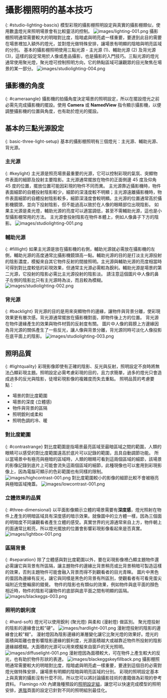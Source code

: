 ---
---
<!-- TODO: Make sure to update this page and get working in the guides section of the documentation. -->

# 攝影棚照明的基本技巧
{: #studio-lighting-bascis}
模型彩現的攝影棚照明設定與真實的攝影棚類似，使用數盞燈光來照明場景會有比較靈活的控制。
![images/lighting-001.png](images/lighting-001.png)
攝影棚照明通常需要較大的明暗對比度，陰暗處與明亮處一樣重要，要達到此目的需要在場景裡加入額外的燈光，並對燈光做特殊安排，讓場景有明顯的陰暗與明亮區域的分別。
基本的攝影棚照明使用三點光源 - 主光源 (1)、輔助光源 (2) 及背光源 (3)，這樣的設定常用於人像或產品攝影，也是攝影的入門技巧。三點光源的燈光通常使用聚光燈，聚光燈可控制照明方向，它的熱點區域可讓觀眾的目光聚焦在場景的某一部分。
![images/studiolighting-004.png](images/studiolighting-004.png)

## 攝影機的角度
{: #cameraangle}
攝影機的拍攝角度決定場景的照明設定，所以在擺設燈光之前必需先完成攝影機的擺設。使用 **Camera** 或 **NamedView** 指令顯示攝影機，以便調整攝影機的位置與角度，也有助於燈光的擺設。

## 基本的三點光源設定
{: basic-three-light-setup}
基本的攝影棚照明有三個燈光：主光源、輔助光源、背光源。

### 主光源
{: #keylight}
主光源是照亮場景最重要的光源，它可以控制彩現的氣氛、突顯物件表面的細節及投射主要陰影。主光源通常擺放在物件的正面側邊 45 度及仰角 45 度的位置，擺放位置可能因彩現的物件不同而異。
主光源靠近攝影機時，物件表面細節的自體投射陰影較少，細節的深淺度較不明顯；主光源遠離攝影機時，物件表面細節的自體投射陰影較多，細節深淺度會較明顯。主光源的位置通常高於攝影機鏡頭，並向下投射陰影，但不能過高以致於在人像的眼睛部位出現陰影。
如果主光源是柔光燈，輔助光源的亮度可以適當調低，甚至不需輔助光源，這也是小型攝影棚常用的方法。
主光源會投射陰影在物件本體上，例如人像鼻子下方的陰影。
![images/studiolighting-001.png](images/studiolighting-001.png)

### 輔助光源
{: #filllight}
如果主光源是放在攝影機的右側，輔助光源就必需放在攝影機的左側，輔助光源的高度通常比攝影機鏡頭高一點。輔助光源的目的是打淡主光源投射的陰影濃度，模擬來自其它物件反射的間接照明。主光源與輔助光源的亮度相當時可得到對比度較低的彩現效果，但通常主光源必需較為銳利。輔助光源是場景的第二光源，它投射的陰影必需比主光源投射的陰影淡。
請注意這個圖片中人像的鼻子左側的陰影比只有主光源時為淡，而且較為模糊。
![images/studiolighting-002.png](images/studiolighting-002.png)

### 背光源
{: #backlight}
背光源的目的是用來突顯物件的邊緣，讓物件與背景分離，使彩現效果更有層次感。背光源通常擺放在攝影機對面，即物件後上方的位置。
背光源在物件邊緣產生的效果與物件材質的反射度有關。
圖片中人像的肩膀上方邊緣因為背光源的關係產生了一些反光，讓人像與背景分離，背光源同時可淡化人像投影在底平面上的陰影。
![images/studiolighting-003.png](images/studiolighting-003.png)

## 照明品質
{: #lightquality}
彩現影像即使有正確的陰影、反光與反射，照明設定不良時將無法凸顯彩現主題。照明設定必需考慮彩現的目的，且力求簡單，過多的燈光只會造成過多的反光與陰影，徒增彩現影像的複雜度而失去重點。
照明品質的考慮要點：

* 場景的對比度範圍
* 場景的深度 (立體感)
* 物件與背景的區隔
* 照明銳利或柔和
* 照明色調的冷、暖

### 對比度範圍
{: #contrastrange}
對比度範圍是指場景最亮區域至最暗區域之間的範圍，人類的眼睛可以感受的對比度範圍遠高於底片可以記錄的範圍，且具自動調節功能。
所以當場景中有極亮與極暗的區域時，人類的眼睛可看到這兩個區域的細節，該場景的影像記錄到底片上可能會流失這兩個區域的細節，此種現像也可以套用到彩現影像上，因為電腦可顯示的色彩範圍也有同樣的限制。
![images/highcontrast-001.png](images/highcontrast-001.png)
對比度範圍較小的影像的細節比較不會被極亮與極暗區域掩蓋。
![images/lowcontrast-001.png](images/lowcontrast-001.png)

### 立體效果的品質
{: #three-dimensional}
以平面影像顯示立體的場景需要有**深度感**，燈光照射在物件上產生的明暗區域具有深度感的暗示效果。就像圖中的立方體一樣，因為三個面的明暗度不同讓觀看者產生立體的感受。真實世界的光源通常來自上方，物件朝上的面通常比較亮，所以燈光擺放的位置會影響彩現影像看起來是否真實。
![images/lightbox-001.png](images/lightbox-001.png)

### 區隔背景
{: #separation}
除了立體感與對比度範圍以外，要在彩現影像裡凸顯主題物件還必需讓它與背景有所區隔，讓主題物件的邊緣比背景稍亮或比背景稍暗可製造這樣的效果，否則主題物件可能會融入背景而得不到觀看者的目光青睞。
圖片中黑色的蛋因為邊緣有反光，讓它與同樣是黑色的背景有所區別，使觀看者有可看見蛋尖端附近完整輪廓的錯覺。
物件的陰影也有類似的效果，例如物件與底平面的顏色相近時，物件的陰影可讓物件的底部與底平面之間有明顯的區隔。
![images/blackeggs-003.png](images/blackeggs-003.png)

### 照明的銳利度
{: #hard-soft}
燈光可以使用銳利 (聚光燈) 與柔和 (漫射燈) 做區別。
聚光燈投射的陰影的邊緣會比較"硬"。
![images/hardlight-001.png](images/hardlight-001.png)
漫射燈投射的陰影的邊緣會比較"糊"。
漫射燈因為陰影邊緣的漸層變化讓它比聚光燈的效果好。燈光的面積與距離也會影響陰影邊緣的銳利度，光源面積越大或越靠近物件所投射的陰影邊緣越模糊。大面積的光源可以用來模擬來自窗戶的天光照明。
![images/diffuselight-001.png](images/diffuselight-001.png)
漫射燈因為面積較大，可在物件上產生較大的反光，也有助於物件形狀的表達。
![images/blackeggskeyfillback.png](images/blackeggskeyfillback.png)
攝影棚照明通常需要較大的明暗對比度，陰暗處與明亮處一樣重要，要達到這個目的必需對燈光做特殊安排，讓場景有明顯的陰暗與明亮區域的分別。
彩現的照明設定基本上與真實的攝影沒有什麼不同，所以您可以將討論攝影技術的書籍做為彩現的參考資料。
Flamingo nXt 內建幾種預設的[照明設定組](lighting-tab.html#lighting-presets)，讓您可以快速完成模型的照明安排，[進階](lighting-advanced-tab.html)頁面的設定已針對不同的照明組別最佳化。
